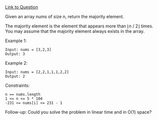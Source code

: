 [Link to Question](https://leetcode.com/explore/interview/card/top-interview-questions-medium/114/others/824/)




Given an array nums of size n, return the majority element.

The majority element is the element that appears more than ⌊n / 2⌋ times. You may assume that the majority element always exists in the array.

 

Example 1:
```
Input: nums = [3,2,3]
Output: 3
```
Example 2:
```
Input: nums = [2,2,1,1,1,2,2]
Output: 2
 ```

Constraints:
```
n == nums.length
1 <= n <= 5 * 104
-231 <= nums[i] <= 231 - 1
 ```

Follow-up: Could you solve the problem in linear time and in O(1) space?